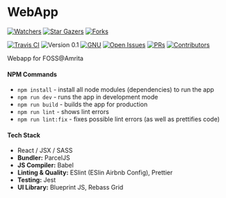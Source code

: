 #  WebApp
[![Watchers][watchers-badge]][watchers]
[![Star Gazers][stars-badge]][stargazers]
[![Forks][forks-badge]][forks]

[![Travis CI][build-badge]][build]
![Version 0.1](https://img.shields.io/badge/Version-0.1_(Alpha)-green.svg) 
[![GNU][license-badge]][license]
[![Open Issues][issues-badge]][issues]
[![PRs][pr-badge]][prs]
[![Contributors][contributors-badge]][contributors]

Webapp for FOSS@Amrita

#### NPM Commands
* ```npm install``` - install all node modules (dependencies) to run the app
* ``npm run dev`` - runs the app in development mode
* ```npm run build``` - builds the app for production
* ``npm run lint`` - shows lint errors
* ``npm run lint:fix`` - fixes possible lint errors (as well as prettifies code)

#### Tech Stack
* React / JSX / SASS 
* **Bundler:** ParcelJS
* **JS Compiler:** Babel
* **Linting & Quality:** ESlint (ESlin Airbnb Config), Prettier
* **Testing:** Jest
* **UI Library:** Blueprint JS, Rebass Grid


[build-badge]:https://api.travis-ci.com/amfoss/WebApp.svg?branch=master
[build]:https://travis-ci.com/amfoss/WebApp
[contributors-badge]:https://img.shields.io/github/contributors/amfoss/webapp.svg
[contributors]: https://github.com/amfoss/webapp/graphs/contributors
[watchers-badge]:https://img.shields.io/github/watchers/amfoss/webapp.svg?style=social
[watchers]: https://github.com/amfoss/webapp/watchers
[stars-badge]:https://img.shields.io/github/stars/amfoss/WebApp.svg?style=social
[stargazers]:https://github.com/amfoss/WebApp/stargazers
[forks-badge]: https://img.shields.io/github/forks/amfoss/WebApp.svg?style=social
[forks]: https://github.com/amfoss/webapp/network/members
[license-badge]: https://img.shields.io/github/license/amfoss/cms.svg
[license]: https://github.com/amfoss/gitlit/blob/master/LICENSE
[issues-badge]: https://img.shields.io/github/issues/amfoss/WebApp.svg
[issues]: https://github.com/amfoss/WebApp/issues
[pr-badge]:https://img.shields.io/github/issues-pr/amfoss/WebApp.svg
[prs]: https://github.com/amfoss/webapp/pulls
